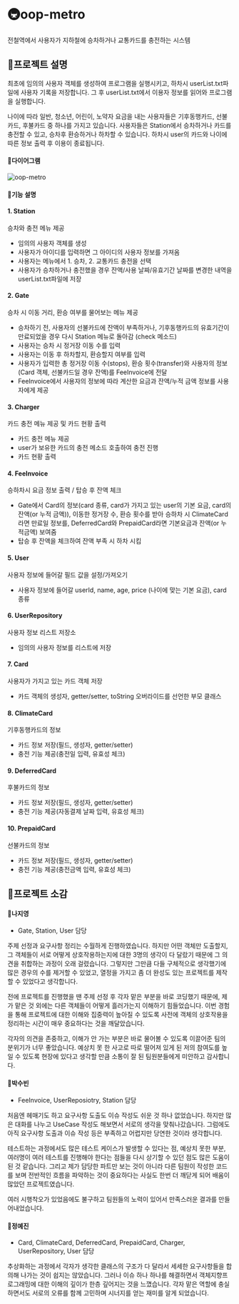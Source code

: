 # 🚇oop-metro

전철역에서 사용자가 지하철에 승차하거나 교통카드를 충전하는 시스템

## 🚎프로젝트 설명

최초에 임의의 사용자 객체를 생성하여 프로그램을 실행시키고, 하차시 userList.txt파일에 사용자 기록을 저장합니다. 그 후 userList.txt에서 이용자 정보를 읽어와 프로그램을 실행합니다.

나이에 따라 일반, 청소년, 어린이, 노약자 요금을 내는 사용자들은 기후동행카드, 선불카드, 후불카드 중 하나를 가지고 있습니다. 사용자들은 Station에서 승차하거나 카드를 충전할 수 있고, 승차후 환승하거나 하차할 수 있습니다. 하차시 user의 카드와 나이에 따른 정보 출력 후 이용이 종료됩니다.

#### 🏁다이어그램
![oop-metro](https://github.com/ssg-java3-240304/oop-metro/assets/95676035/37f89429-559d-4414-9eab-76d90c353c4f)

#### 🔨기능 설명
#### 1. Station
승차와 충전 메뉴 제공
- 임의의 사용자 객체를 생성
- 사용자가 아이디를 입력하면 그 아이디의 사용자 정보를 가져옴
- 사용자는 메뉴에서 1. 승차, 2. 교통카드 충전을 선택
- 사용자가 승차하거나 충전했을 경우 잔액/사용 날짜/유효기간 날짜를 변경한 내역을 userList.txt파일에 저장

#### 2. Gate
승차 시 이동 거리, 환승 여부를 물어보는 메뉴 제공
- 승차하기 전, 사용자의 선불카드에 잔액이 부족하거나, 기후동행카드의 유효기간이 만료되었을 경우 다시 Station 메뉴로 돌아감 (check 메소드)
- 사용자는 승차 시 정거장 이동 수를 입력
- 사용자는 이동 후 하차할지, 환승할지 여부를 입력
- 사용자가 입력한 총 정거장 이동 수(stops), 환승 횟수(transfer)와 사용자의 정보(Card 객체, 선불카드일 경우 잔액)를 FeeInvoice에 전달
- FeeInvoice에서 사용자의 정보에 따라 계산한 요금과 잔액/누적 금액 정보를 사용자에게 제공

#### 3. Charger
카드 충전 메뉴 제공 및 카드 현황 출력
- 카드 충전 메뉴 제공
- user가 보유한 카드의 충전 메소드 호출하여 충전 진행
- 카드 현황 출력

#### 4. FeeInvoice
승하차시 요금 정보 출력 / 탑승 후 잔액 체크
- Gate에서 Card의 정보(card 종류, card가 가지고 있는 user의 기본 요금, card의 잔액(or 누적 금액)), 이동한 정거장 수, 환승 횟수를 받아 승하차 시 ClimateCard라면 만료일 정보를, DeferredCard와 PrepaidCard라면 기본요금과 잔액(or 누적금액) 보여줌
- 탑승 후 잔액을 체크하여 잔액 부족 시 하차 시킴

#### 5. User
사용자 정보에 들어갈 필드 값을 설정/가져오기
- 사용자 정보에 들어갈 userId, name, age, price (나이에 맞는 기본 요금), card 종류

#### 6. UserRepository
사용자 정보 리스트 저장소
- 임의의 사용자 정보를 리스트에 저장

#### 7. Card
사용자가 가지고 있는 카드 객체 저장
- 카드 객체의 생성자, getter/setter, toString 오버라이드를 선언한 부모 클래스

#### 8. ClimateCard
기후동행카드의 정보
- 카드 정보 저장(필드, 생성자, getter/setter)
- 충전 기능 제공(충전일 입력, 유효성 체크)

#### 9. DeferredCard
후불카드의 정보
- 카드 정보 저장(필드, 생성자, getter/setter)
- 충전 기능 제공(자동결제 날짜 입력, 유효성 체크)

#### 10. PrepaidCard
선불카드의 정보
- 카드 정보 저장(필드, 생성자, getter/setter)
- 충전 기능 제공(충전금액 입력, 유효성 체크)


## 💜프로젝트 소감

#### 🍒나지영

- Gate, Station, User 담당

주제 선정과 요구사항 정리는 수월하게 진행하였습니다. 하지만 어떤 객체만 도출할지, 그 객체들이 서로 어떻게 상호작용하는지에 대한 3명의 생각이 다 달랐기 때문에 그 의견을 취합하는 과정이 오래 걸렸습니다. 그렇지만 그만큼 다들 구체적으로 생각했기에 많은 경우의 수를 제거할 수 있었고, 열정을 가지고 좀 더 완성도 있는 프로젝트를 제작할 수 있었다고 생각합니다.

전에 프로젝트를 진행했을 땐 주제 선정 후 각자 맡은 부분을 바로 코딩했기 때문에, 제가 맡은 것 외에는 다른 객체들이 어떻게 흘러가는지 이해하기 힘들었습니다. 이번 경험을 통해 프로젝트에 대한 이해와 집중력이 높아질 수 있도록 사전에 객체의 상호작용을 정리하는 시간이 매우 중요하다는 것을 깨달았습니다.

각자의 의견을 존중하고, 이해가 안 가는 부분은 바로 물어볼 수 있도록 이끌어준 팀의 분위기가 너무 좋았습니다. 예상치 못 한 사고로 따로 떨어져 있게 된 저의 참여도를 높일 수 있도록 현장에 있다고 생각할 만큼 소통이 잘 된 팀원분들에게 미안하고 감사합니다.

#### 🍉박수빈

- FeeInvoice, UserReposiotry, Station 담당

처음엔 헤매기도 하고 요구사항 도출도 이슈 작성도 쉬운 것 하나 없었습니다. 하지만 많은 대화를 나누고 UseCase 작성도 해보면서 서로의 생각을 맞춰나갔습니다. 그럼에도 아직 요구사항 도출과 이슈 작성 등은 부족하고 어렵지만 당연한 것이라 생각합니다.

테스트하는 과정에서도 많은 테스트 케이스가 발생할 수 있다는 점, 예상치 못한 부분, 여러명이 여러 테스트를 진행해야 한다는 점들을 다시 상기할 수 있던 점도 많은 도움이 된 것 같습니다. 그리고 제가 담당한 파트만 보는 것이 아니라 다른 팀원이 작성한 코드를 보며 전반적인 흐름을 파악하는 것이 중요하다는 사실도 한번 더 깨닫게 되어 배움이 많았던 프로젝트였습니다.

여러 시행착오가 있었음에도 불구하고 팀원들의 노력이 있어서 만족스러운 결과를 만들어내었습니다.

#### 🥕정예진

- Card, ClimateCard, DeferredCard, PrepaidCard, Charger, UserRepository, User 담당

추상화하는 과정에서 각자가 생각한 클래스의 구조가 다 달라서 세세한 요구사항들을 합의해 나가는 것이 쉽지는 않았습니다. 그러나 이슈 하나 하나를 해결하면서 객체지향프로그래밍에 대한 이해의 깊이가 한층 깊어지는 것을 느꼈습니다. 각자 맡은 역할에 충실하면서도 서로의 오류를 함께 고민하며 시너지를 얻는 재미를 알게 되었습니다.
